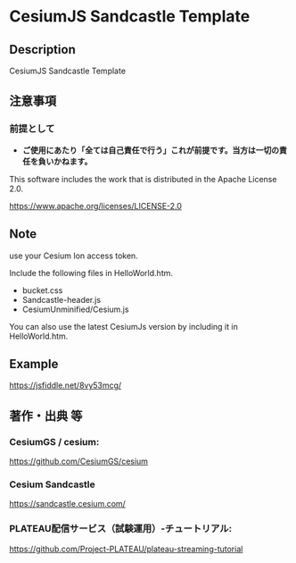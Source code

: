 # CesiumJS Sandcastle Template

## Description

CesiumJS Sandcastle Template

## 注意事項

### 前提として

- **ご使用にあたり「全ては自己責任で行う」これが前提です。当方は一切の責任を負いかねます。**

This software includes the work that is distributed in the Apache License 2.0.

https://www.apache.org/licenses/LICENSE-2.0

## Note

use your Cesium Ion access token.

Include the following files in HelloWorld.htm.

* bucket.css
* Sandcastle-header.js
* CesiumUnminified/Cesium.js

You can also use the latest CesiumJs version by including it in HelloWorld.htm.

## Example

https://jsfiddle.net/8vy53mcg/

## 著作・出典 等

### CesiumGS / cesium:
https://github.com/CesiumGS/cesium

### Cesium Sandcastle
https://sandcastle.cesium.com/

### PLATEAU配信サービス（試験運用）-チュートリアル:
https://github.com/Project-PLATEAU/plateau-streaming-tutorial

